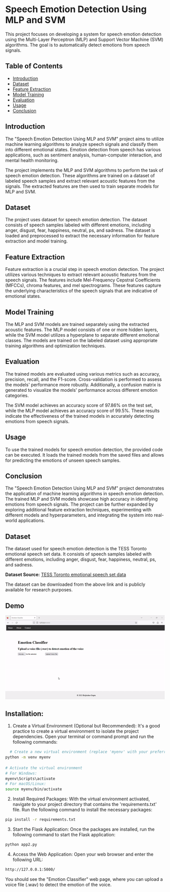 
# Speech Emotion Detection Using MLP and SVM

This project focuses on developing a system for speech emotion detection using the Multi-Layer Perceptron (MLP) and Support Vector Machine (SVM) algorithms. The goal is to automatically detect emotions from speech signals.

## Table of Contents
- [Introduction](#introduction)
- [Dataset](#dataset)
- [Feature Extraction](#feature-extraction)
- [Model Training](#model-training)
- [Evaluation](#evaluation)
- [Usage](#usage)
- [Conclusion](#conclusion)

## Introduction
The "Speech Emotion Detection Using MLP and SVM" project aims to utilize machine learning algorithms to analyze speech signals and classify them into different emotional states. Emotion detection from speech has various applications, such as sentiment analysis, human-computer interaction, and mental health monitoring.

The project implements the MLP and SVM algorithms to perform the task of speech emotion detection. These algorithms are trained on a dataset of labeled speech samples and extract relevant acoustic features from the signals. The extracted features are then used to train separate models for MLP and SVM.
## Dataset
The project uses dataset for speech emotion detection. The dataset consists of speech samples labeled with different emotions, including anger, disgust, fear, happiness, neutral, ps, and sadness. The dataset is loaded and preprocessed to extract the necessary information for feature extraction and model training.

## Feature Extraction
Feature extraction is a crucial step in speech emotion detection. The project utilizes various techniques to extract relevant acoustic features from the speech signals. The features include Mel-Frequency Cepstral Coefficients (MFCCs), chroma features, and mel spectrograms. These features capture the underlying characteristics of the speech signals that are indicative of emotional states.

## Model Training
The MLP and SVM models are trained separately using the extracted acoustic features. The MLP model consists of one or more hidden layers, while the SVM model utilizes a hyperplane to separate different emotional classes. The models are trained on the labeled dataset using appropriate training algorithms and optimization techniques.

## Evaluation
The trained models are evaluated using various metrics such as accuracy, precision, recall, and the F1-score. Cross-validation is performed to assess the models' performance more robustly. Additionally, a confusion matrix is generated to visualize the models' performance across different emotion categories.

The SVM model achieves an accuracy score of 97.86% on the test set, while the MLP model achieves an accuracy score of 99.5%. These results indicate the effectiveness of the trained models in accurately detecting emotions from speech signals.

## Usage
To use the trained models for speech emotion detection, the provided code can be executed. It loads the trained models from the saved files and allows for predicting the emotions of unseen speech samples.

## Conclusion
The "Speech Emotion Detection Using MLP and SVM" project demonstrates the application of machine learning algorithms in speech emotion detection. The trained MLP and SVM models showcase high accuracy in identifying emotions from speech signals. The project can be further expanded by exploring additional feature extraction techniques, experimenting with different models and hyperparameters, and integrating the system into real-world applications.

## Dataset

The dataset used for speech emotion detection is the TESS Toronto emotional speech set data. It consists of speech samples labeled with different emotions, including anger, disgust, fear, happiness, neutral, ps, and sadness.

**Dataset Source:** [TESS Toronto emotional speech set data](https://www.kaggle.com/datasets/ejlok1/toronto-emotional-speech-set-tess)

The dataset can be downloaded from the above link and is publicly available for research purposes.
## Demo

![Demo GIF](demo_file/demo.gif)



## Installation:
1. Create a Virtual Environment (Optional but Recommended):
It's a good practice to create a virtual environment to isolate the project dependencies. Open your terminal or command prompt and run the following commands:


```bash
  # Create a new virtual environment (replace 'myenv' with your preferred name)
python -m venv myenv

# Activate the virtual environment
# For Windows:
myenv\Scripts\activate
# For macOS/Linux:
source myenv/bin/activate

```

2. Install Required Packages:
With the virtual environment activated, navigate to your project directory that contains the 'requirements.txt' file. Run the following command to install the necessary packages:

```bash
pip install -r requirements.txt

```

3. Start the Flask Application:
Once the packages are installed, run the following command to start the Flask application:

```bash
python app2.py

```

4. Access the Web Application:
Open your web browser and enter the following URL:

```bash
http://127.0.0.1:5000/

```
You should see the "Emotion Classifier" web page, where you can upload a voice file (.wav) to detect the emotion of the voice.